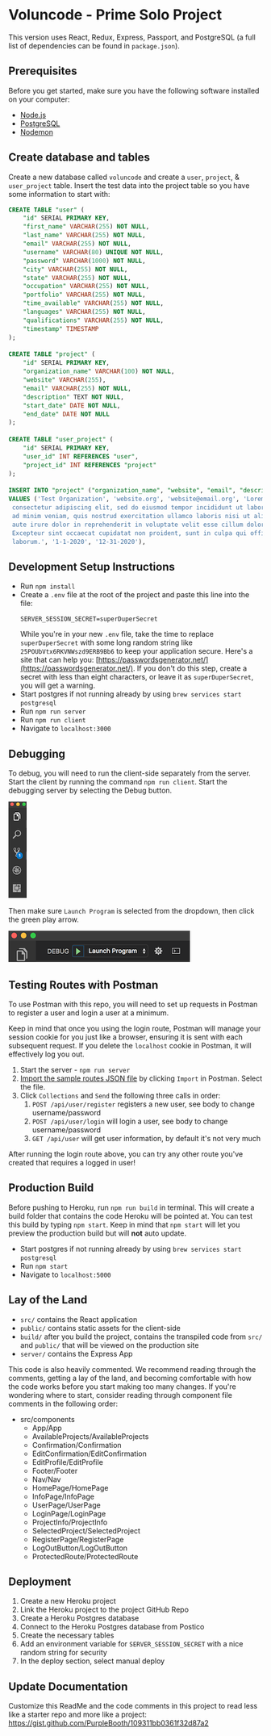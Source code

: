 # Voluncode - Prime Solo Project
This version uses React, Redux, Express, Passport, and PostgreSQL (a full list of dependencies can be found in `package.json`).

## Prerequisites

Before you get started, make sure you have the following software installed on your computer:

- [Node.js](https://nodejs.org/en/)
- [PostgreSQL](https://www.postgresql.org/)
- [Nodemon](https://nodemon.io/)

## Create database and tables

Create a new database called `voluncode` and create a `user`, `project`, & `user_project` table. Insert the test data into the project table so you have some information to start with:

```SQL
CREATE TABLE "user" (
	"id" SERIAL PRIMARY KEY,
	"first_name" VARCHAR(255) NOT NULL,
	"last_name" VARCHAR(255) NOT NULL,
	"email" VARCHAR(255) NOT NULL,
	"username" VARCHAR(80) UNIQUE NOT NULL,
	"password" VARCHAR(1000) NOT NULL,
	"city" VARCHAR(255) NOT NULL,
	"state" VARCHAR(255) NOT NULL,
	"occupation" VARCHAR(255) NOT NULL,
	"portfolio" VARCHAR(255) NOT NULL,
	"time_available" VARCHAR(255) NOT NULL,
	"languages" VARCHAR(255) NOT NULL,
	"qualifications" VARCHAR(255) NOT NULL,
	"timestamp" TIMESTAMP
);

CREATE TABLE "project" (
	"id" SERIAL PRIMARY KEY,
	"organization_name" VARCHAR(100) NOT NULL,
	"website" VARCHAR(255),
	"email" VARCHAR(255) NOT NULL,
	"description" TEXT NOT NULL,
	"start_date" DATE NOT NULL,
	"end_date" DATE NOT NULL
);

CREATE TABLE "user_project" (
	"id" SERIAL PRIMARY KEY,
	"user_id" INT REFERENCES "user",
	"project_id" INT REFERENCES "project"
);

INSERT INTO "project" ("organization_name", "website", "email", "description", "start_date", "end_date")
VALUES ('Test Organization', 'website.org', 'website@email.org', 'Lorem ipsum dolor sit amet, 
 consectetur adipiscing elit, sed do eiusmod tempor incididunt ut labore et dolore magna aliqua. Ut enim 
 ad minim veniam, quis nostrud exercitation ullamco laboris nisi ut aliquip ex ea commodo consequat. Duis 
 aute irure dolor in reprehenderit in voluptate velit esse cillum dolore eu fugiat nulla pariatur. 
 Excepteur sint occaecat cupidatat non proident, sunt in culpa qui officia deserunt mollit anim id est 
 laborum.', '1-1-2020', '12-31-2020'),
```

## Development Setup Instructions

* Run `npm install`
* Create a `.env` file at the root of the project and paste this line into the file:
    ```
    SERVER_SESSION_SECRET=superDuperSecret
    ```
    While you're in your new `.env` file, take the time to replace `superDuperSecret` with some long random string like `25POUbVtx6RKVNWszd9ERB9Bb6` to keep your application secure. Here's a site that can help you: [https://passwordsgenerator.net/](https://passwordsgenerator.net/). If you don't do this step, create a secret with less than eight characters, or leave it as `superDuperSecret`, you will get a warning.
* Start postgres if not running already by using `brew services start postgresql`
* Run `npm run server`
* Run `npm run client`
* Navigate to `localhost:3000`

## Debugging

To debug, you will need to run the client-side separately from the server. Start the client by running the command `npm run client`. Start the debugging server by selecting the Debug button.

![VSCode Toolbar](documentation/images/vscode-toolbar.png)

Then make sure `Launch Program` is selected from the dropdown, then click the green play arrow.

![VSCode Debug Bar](documentation/images/vscode-debug-bar.png)


## Testing Routes with Postman

To use Postman with this repo, you will need to set up requests in Postman to register a user and login a user at a minimum. 

Keep in mind that once you using the login route, Postman will manage your session cookie for you just like a browser, ensuring it is sent with each subsequent request. If you delete the `localhost` cookie in Postman, it will effectively log you out.

1. Start the server - `npm run server`
2. [Import the sample routes JSON file](./PostmanPrimeSoloRoutes.json) by clicking `Import` in Postman. Select the file.
3. Click `Collections` and `Send` the following three calls in order:
    1. `POST /api/user/register` registers a new user, see body to change username/password
    2. `POST /api/user/login` will login a user, see body to change username/password
    3. `GET /api/user` will get user information, by default it's not very much

After running the login route above, you can try any other route you've created that requires a logged in user!


## Production Build

Before pushing to Heroku, run `npm run build` in terminal. This will create a build folder that contains the code Heroku will be pointed at. You can test this build by typing `npm start`. Keep in mind that `npm start` will let you preview the production build but will **not** auto update.

* Start postgres if not running already by using `brew services start postgresql`
* Run `npm start`
* Navigate to `localhost:5000`

## Lay of the Land

* `src/` contains the React application
* `public/` contains static assets for the client-side
* `build/` after you build the project, contains the transpiled code from `src/` and `public/` that will be viewed on the production site
* `server/` contains the Express App

This code is also heavily commented. We recommend reading through the comments, getting a lay of the land, and becoming comfortable with how the code works before you start making too many changes. If you're wondering where to start, consider reading through component file comments in the following order:

* src/components
  * App/App
  * AvailableProjects/AvailableProjects
  * Confirmation/Confirmation
  * EditConfirmation/EditConfirmation
  * EditProfile/EditProfile
  * Footer/Footer
  * Nav/Nav
  * HomePage/HomePage
  * InfoPage/InfoPage
  * UserPage/UserPage
  * LoginPage/LoginPage
  * ProjectInfo/ProjectInfo
  * SelectedProject/SelectedProject
  * RegisterPage/RegisterPage
  * LogOutButton/LogOutButton
  * ProtectedRoute/ProtectedRoute

## Deployment

1. Create a new Heroku project
2. Link the Heroku project to the project GitHub Repo
3. Create a Heroku Postgres database
4. Connect to the Heroku Postgres database from Postico
5. Create the necessary tables
6. Add an environment variable for `SERVER_SESSION_SECRET` with a nice random string for security
7. In the deploy section, select manual deploy

## Update Documentation

Customize this ReadMe and the code comments in this project to read less like a starter repo and more like a project: https://gist.github.com/PurpleBooth/109311bb0361f32d87a2
